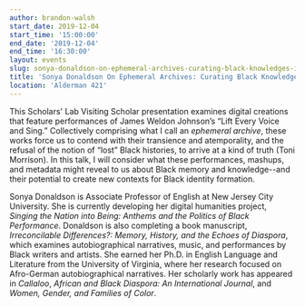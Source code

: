 ```yaml
---
author: brandon-walsh
start_date: 2019-12-04
start_time: '15:00:00'
end_date: '2019-12-04'
end_time: '16:30:00'
layout: events
slug: sonya-donaldson-on-ephemeral-archives-curating-black-knowledges-in-the-digital-age-2019-12-04
title: 'Sonya Donaldson On Ephemeral Archives: Curating Black Knowledges In The Digital Age'
location: 'Alderman 421'
---
```


This Scholars' Lab Visiting Scholar presentation examines digital creations that feature performances of James Weldon Johnson’s “Lift Every Voice and Sing.” Collectively comprising what I call an _ephemeral archive_, these works force us to contend with their transience and atemporality, and the refusal of the notion of “lost” Black histories, to arrive at a kind of truth (Toni Morrison). In this talk, I will consider what these performances, mashups, and metadata might reveal to us about Black memory and knowledge--and their potential to create new contexts for Black identity formation.

Sonya Donaldson is Associate Professor of English at New Jersey City University. She is currently developing her digital humanities project, _Singing the Nation into Being: Anthems and the Politics of Black Performance_. Donaldson is also completing a book manuscript, _Irreconcilable Differences?: Memory, History, and the Echoes of Diaspora_, which examines autobiographical narratives, music, and performances by Black writers and artists. She earned her Ph.D. in English Language and Literature from the University of Virginia, where her research focused on Afro-German autobiographical narratives. Her scholarly work has appeared in _Callaloo_, _African and Black Diaspora: An International Journal_, and _Women, Gender, and Families of Color_.
